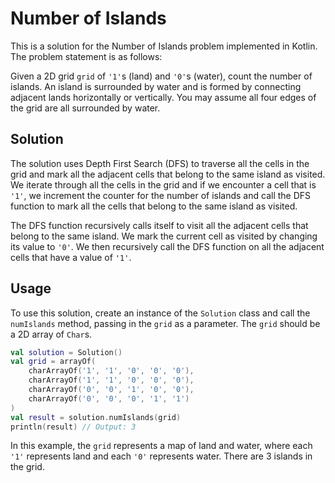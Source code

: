 # Number of Islands

This is a solution for the Number of Islands problem implemented in Kotlin. The problem statement is as follows:

Given a 2D grid `grid` of `'1'`s (land) and `'0'`s (water), count the number of islands. An island is surrounded by water and is formed by connecting adjacent lands horizontally or vertically. You may assume all four edges of the grid are all surrounded by water.

## Solution

The solution uses Depth First Search (DFS) to traverse all the cells in the grid and mark all the adjacent cells that belong to the same island as visited. We iterate through all the cells in the grid and if we encounter a cell that is `'1'`, we increment the counter for the number of islands and call the DFS function to mark all the cells that belong to the same island as visited.

The DFS function recursively calls itself to visit all the adjacent cells that belong to the same island. We mark the current cell as visited by changing its value to `'0'`. We then recursively call the DFS function on all the adjacent cells that have a value of `'1'`.

## Usage

To use this solution, create an instance of the `Solution` class and call the `numIslands` method, passing in the `grid` as a parameter. The `grid` should be a 2D array of `Char`s.

```kotlin
val solution = Solution()
val grid = arrayOf(
    charArrayOf('1', '1', '0', '0', '0'),
    charArrayOf('1', '1', '0', '0', '0'),
    charArrayOf('0', '0', '1', '0', '0'),
    charArrayOf('0', '0', '0', '1', '1')
)
val result = solution.numIslands(grid)
println(result) // Output: 3
```

In this example, the `grid` represents a map of land and water, where each `'1'` represents land and each `'0'` represents water. There are 3 islands in the grid.
